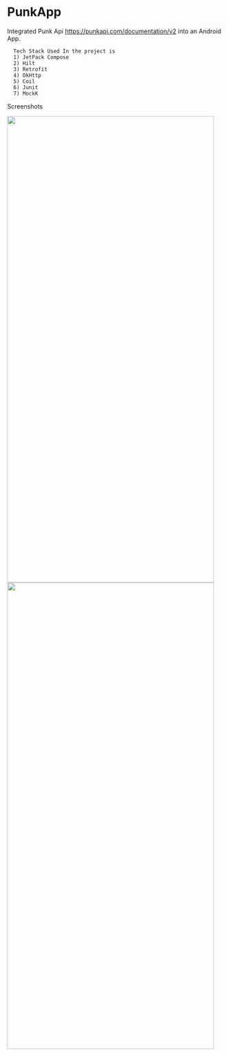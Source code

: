# PunkApp

Integrated Punk Api https://punkapi.com/documentation/v2 into an Android App. 

      
      Tech Stack Used In the project is 
      1) JetPack Compose
      2) Hilt 
      3) Retrofit
      4) OkHttp
      5) Coil
      6) Junit
      7) MockK


Screenshots

<img src="https://github.com/SureshNalam/PunkApp/assets/33048783/22cfee8c-547b-4a47-a917-90d75549ac1d" width="480" height="1080">
<img src="https://github.com/SureshNalam/PunkApp/assets/33048783/4b720154-867f-4785-b711-9c0748c14cf8" width="480" height="1080">
